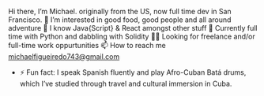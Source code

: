 Hi there, I’m Michael. originally from the US, now full time dev in San Francisco.
👀 I’m interested in good food, good people and all around adventure
🚀 I know Java{Script} & React amongst other stuff
🌱 Currently full time with Python and dabbling with Solidity
🕵️‍♂️ Looking for freelance and/or full-time work oppurtunities
📫 How to reach me michaelfigueiredo743@gmail.com
- ⚡ Fun fact: I speak Spanish fluently and play Afro-Cuban Batá drums, which I’ve studied through travel and cultural immersion in Cuba.

<!--
**mfigueiredo1/mfigueiredo1** is a ✨ _special_ ✨ repository because its `README.md` (this file) appears on your GitHub profile.

Here are some ideas to get you started:

👋 Hi there, I’m Michael. originally from the US, now full time dev in San Francisco.
👀 I’m interested in good food, good people and all around adventure
🚀 I know Java{Script} & React amongst other stuff
🌱 Currently full time with Python and dabbling with Solidity
🕵️‍♂️ Looking for freelance and/or full-time work oppurtunities
📫 How to reach me michaelfigueiredo743@gmail.com
- ⚡ Fun fact: I speak Spanish fluently and play Afro-Cuban Batá drums, which I’ve studied through travel and cultural immersion in Cuba.
-->
